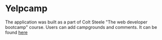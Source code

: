 # Yelpcamp

The application was built as a part of Colt Steele "The web developer bootcamp" course.
Users can add campgrounds and comments.
It can be found [here](https://yelpcamp-edge.herokuapp.com)
